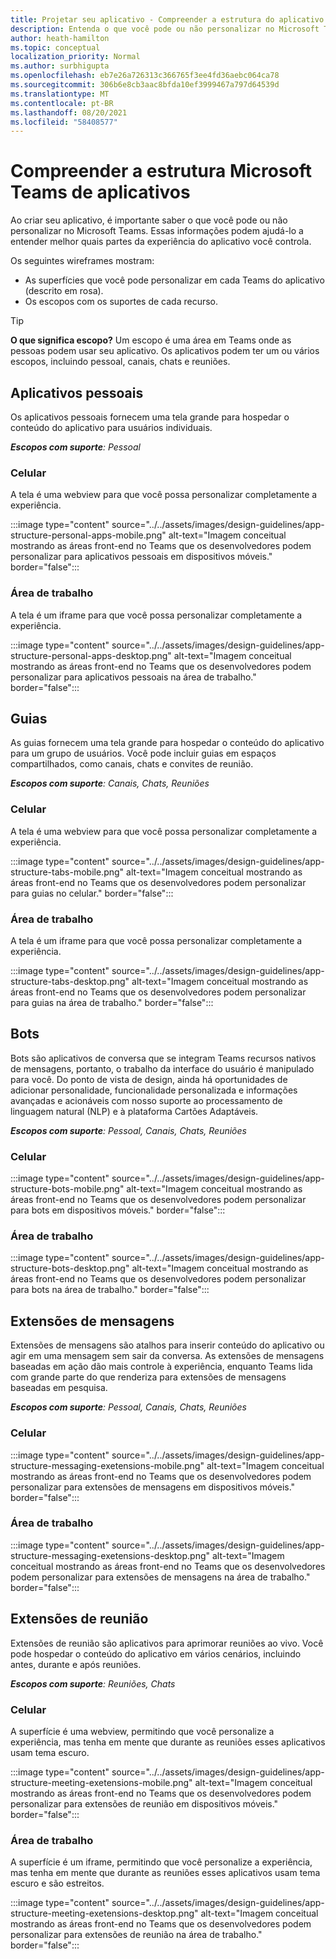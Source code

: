 ```yaml
---
title: Projetar seu aplicativo - Compreender a estrutura do aplicativo
description: Entenda o que você pode ou não personalizar no Microsoft Teams ao projetar seu aplicativo.
author: heath-hamilton
ms.topic: conceptual
localization_priority: Normal
ms.author: surbhigupta
ms.openlocfilehash: eb7e26a726313c366765f3ee4fd36aebc064ca78
ms.sourcegitcommit: 306b6e8cb3aac8bfda10ef3999467a797d64539d
ms.translationtype: MT
ms.contentlocale: pt-BR
ms.lasthandoff: 08/20/2021
ms.locfileid: "58408577"
---
```

# <a name="understand-the-microsoft-teams-app-structure"></a>Compreender a estrutura Microsoft Teams de aplicativos

Ao criar seu aplicativo, é importante saber o que você pode ou não personalizar no Microsoft Teams. Essas informações podem ajudá-lo a entender melhor quais partes da experiência do aplicativo você controla.

Os seguintes wireframes mostram:

* As superfícies que você pode personalizar em cada Teams do aplicativo (descrito em rosa).
* Os escopos com os suportes de cada recurso.

> [!TIP]
> **O que significa escopo?** Um escopo é uma área em Teams onde as pessoas podem usar seu aplicativo. Os aplicativos podem ter um ou vários escopos, incluindo pessoal, canais, chats e reuniões.

## <a name="personal-apps"></a>Aplicativos pessoais

Os aplicativos pessoais fornecem uma tela grande para hospedar o conteúdo do aplicativo para usuários individuais.

***Escopos com suporte**: Pessoal*

### <a name="mobile"></a>Celular

A tela é uma webview para que você possa personalizar completamente a experiência.

:::image type="content" source="../../assets/images/design-guidelines/app-structure-personal-apps-mobile.png" alt-text="Imagem conceitual mostrando as áreas front-end no Teams que os desenvolvedores podem personalizar para aplicativos pessoais em dispositivos móveis." border="false":::

### <a name="desktop"></a>Área de trabalho

A tela é um iframe para que você possa personalizar completamente a experiência.

:::image type="content" source="../../assets/images/design-guidelines/app-structure-personal-apps-desktop.png" alt-text="Imagem conceitual mostrando as áreas front-end no Teams que os desenvolvedores podem personalizar para aplicativos pessoais na área de trabalho." border="false":::

## <a name="tabs"></a>Guias

As guias fornecem uma tela grande para hospedar o conteúdo do aplicativo para um grupo de usuários. Você pode incluir guias em espaços compartilhados, como canais, chats e convites de reunião.

***Escopos com suporte**: Canais, Chats, Reuniões*

### <a name="mobile"></a>Celular

A tela é uma webview para que você possa personalizar completamente a experiência.

:::image type="content" source="../../assets/images/design-guidelines/app-structure-tabs-mobile.png" alt-text="Imagem conceitual mostrando as áreas front-end no Teams que os desenvolvedores podem personalizar para guias no celular." border="false":::

### <a name="desktop"></a>Área de trabalho

A tela é um iframe para que você possa personalizar completamente a experiência.

:::image type="content" source="../../assets/images/design-guidelines/app-structure-tabs-desktop.png" alt-text="Imagem conceitual mostrando as áreas front-end no Teams que os desenvolvedores podem personalizar para guias na área de trabalho." border="false":::

## <a name="bots"></a>Bots

Bots são aplicativos de conversa que se integram Teams recursos nativos de mensagens, portanto, o trabalho da interface do usuário é manipulado para você. Do ponto de vista de design, ainda há oportunidades de adicionar personalidade, funcionalidade personalizada e informações avançadas e acionáveis com nosso suporte ao processamento de linguagem natural (NLP) e à plataforma Cartões Adaptáveis.

***Escopos com suporte**: Pessoal, Canais, Chats, Reuniões*

### <a name="mobile"></a>Celular

:::image type="content" source="../../assets/images/design-guidelines/app-structure-bots-mobile.png" alt-text="Imagem conceitual mostrando as áreas front-end no Teams que os desenvolvedores podem personalizar para bots em dispositivos móveis." border="false":::

### <a name="desktop"></a>Área de trabalho

:::image type="content" source="../../assets/images/design-guidelines/app-structure-bots-desktop.png" alt-text="Imagem conceitual mostrando as áreas front-end no Teams que os desenvolvedores podem personalizar para bots na área de trabalho." border="false":::

## <a name="messaging-extensions"></a>Extensões de mensagens

Extensões de mensagens são atalhos para inserir conteúdo do aplicativo ou agir em uma mensagem sem sair da conversa. As extensões de mensagens baseadas em ação dão mais controle à experiência, enquanto Teams lida com grande parte do que renderiza para extensões de mensagens baseadas em pesquisa.

***Escopos com suporte**: Pessoal, Canais, Chats, Reuniões*

### <a name="mobile"></a>Celular

:::image type="content" source="../../assets/images/design-guidelines/app-structure-messaging-exetensions-mobile.png" alt-text="Imagem conceitual mostrando as áreas front-end no Teams que os desenvolvedores podem personalizar para extensões de mensagens em dispositivos móveis." border="false":::

### <a name="desktop"></a>Área de trabalho

:::image type="content" source="../../assets/images/design-guidelines/app-structure-messaging-exetensions-desktop.png" alt-text="Imagem conceitual mostrando as áreas front-end no Teams que os desenvolvedores podem personalizar para extensões de mensagens na área de trabalho." border="false":::

## <a name="meeting-extensions"></a>Extensões de reunião

Extensões de reunião são aplicativos para aprimorar reuniões ao vivo. Você pode hospedar o conteúdo do aplicativo em vários cenários, incluindo antes, durante e após reuniões.

***Escopos com suporte**: Reuniões, Chats*

### <a name="mobile"></a>Celular

A superfície é uma webview, permitindo que você personalize a experiência, mas tenha em mente que durante as reuniões esses aplicativos usam tema escuro.

:::image type="content" source="../../assets/images/design-guidelines/app-structure-meeting-exetensions-mobile.png" alt-text="Imagem conceitual mostrando as áreas front-end no Teams que os desenvolvedores podem personalizar para extensões de reunião em dispositivos móveis." border="false":::

### <a name="desktop"></a>Área de trabalho

A superfície é um iframe, permitindo que você personalize a experiência, mas tenha em mente que durante as reuniões esses aplicativos usam tema escuro e são estreitos.

:::image type="content" source="../../assets/images/design-guidelines/app-structure-meeting-exetensions-desktop.png" alt-text="Imagem conceitual mostrando as áreas front-end no Teams que os desenvolvedores podem personalizar para extensões de reunião na área de trabalho." border="false":::
